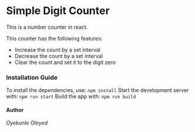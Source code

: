 # Simple Digit Counter

This is a number counter in react.

This counter has the following features:
* Increase the count by a set interval
* Decrease the count by a set interval
* Clear the count and set it to the digit zero

### Installation Guide
To install the dependencies, use:
```npm install```
Start the development server with:
```npm run start```
Build the app with:
```npm run build```

#### Author
*Oyekunle Oloyed*
